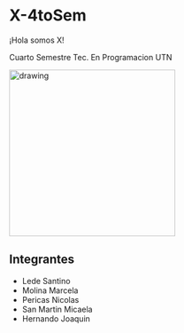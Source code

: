 # X-4toSem 
¡Hola somos X!

Cuarto Semestre Tec. En Programacion UTN

<img src="https://github.com/CodeStrong2023/X-3er-Sem/assets/143456853/5b868413-8b3b-45a9-b27a-99a871725912" alt="drawing" width="300"/>

## Integrantes

- Lede Santino
- Molina Marcela
- Pericas Nicolas
- San Martin Micaela
- Hernando Joaquin

